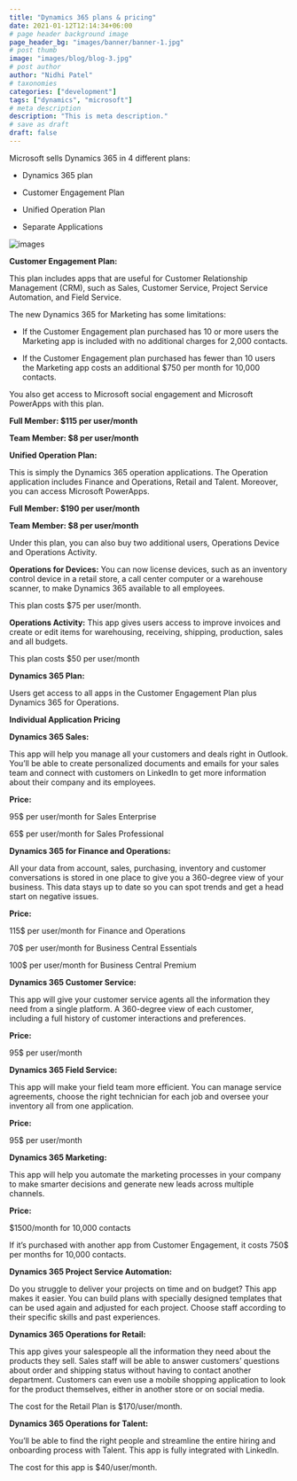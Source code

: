```yaml
---
title: "Dynamics 365 plans & pricing"
date: 2021-01-12T12:14:34+06:00
# page header background image
page_header_bg: "images/banner/banner-1.jpg"
# post thumb
image: "images/blog/blog-3.jpg"
# post author
author: "Nidhi Patel"
# taxonomies
categories: ["development"]
tags: ["dynamics", "microsoft"]  
# meta description
description: "This is meta description."
# save as draft
draft: false
---
```


Microsoft sells Dynamics 365 in 4 different plans:

- Dynamics 365 plan

- Customer Engagement Plan

- Unified Operation Plan

- Separate Applications

![images](https://atcults.com/assets/images/dynamics-365-plans-and-pricing2.jpg)

**Customer Engagement Plan:**

This plan includes apps that are useful for Customer Relationship Management (CRM), such as Sales, Customer Service, Project Service Automation, and Field Service.

The new Dynamics 365 for Marketing has some limitations:

- If the Customer Engagement plan purchased has 10 or more users the Marketing app is included with no additional charges for 2,000 contacts.

- If the Customer Engagement plan purchased has fewer than 10 users the Marketing app costs an additional $750 per month for 10,000 contacts.

You also get access to Microsoft social engagement and Microsoft PowerApps with this plan.

**Full Member: $115 per user/month**

**Team Member: $8 per user/month**

**Unified Operation Plan:**

This is simply the Dynamics 365 operation applications. The Operation application includes Finance and Operations, Retail and Talent. Moreover, you can access Microsoft PowerApps.

**Full Member: $190 per user/month**

**Team Member: $8 per user/month**

Under this plan, you can also buy two additional users, Operations Device and Operations Activity.

**Operations for Devices:** You can now license devices, such as an inventory control device in a retail store, a call center computer or a warehouse scanner, to make Dynamics 365 available to all employees.

This plan costs $75 per user/month.

**Operations Activity:** This app gives users access to improve invoices and create or edit items for warehousing, receiving, shipping, production, sales and all budgets.

This plan costs $50 per user/month

**Dynamics 365 Plan:**

Users get access to all apps in the Customer Engagement Plan plus Dynamics 365 for Operations.

**Individual Application Pricing**

**Dynamics 365 Sales:**

This app will help you manage all your customers and deals right in Outlook. You’ll be able to create personalized documents and emails for your sales team and connect with customers on LinkedIn to get more information about their company and its employees.

**Price:**

95$ per user/month for Sales Enterprise

65$ per user/month for Sales Professional

**Dynamics 365 for Finance and Operations:**

All your data from account, sales, purchasing, inventory and customer conversations is stored in one place to give you a 360-degree view of your business. This data stays up to date so you can spot trends and get a head start on negative issues.

**Price:**

115$ per user/month for Finance and Operations

70$ per user/month for Business Central Essentials

100$ per user/month for Business Central Premium

**Dynamics 365 Customer Service:**

This app will give your customer service agents all the information they need from a single platform. A 360-degree view of each customer, including a full history of customer interactions and preferences.

**Price:**

95$ per user/month

**Dynamics 365 Field Service:**

This app will make your field team more efficient. You can manage service agreements, choose the right technician for each job and oversee your inventory all from one application.

**Price:**

95$ per user/month

**Dynamics 365 Marketing:**

This app will help you automate the marketing processes in your company to make smarter decisions and generate new leads across multiple channels.

**Price:**

$1500/month for 10,000 contacts

If it’s purchased with another app from Customer Engagement, it costs 750$ per months for 10,000 contacts.

**Dynamics 365 Project Service Automation:**

Do you struggle to deliver your projects on time and on budget? This app makes it easier. You can build plans with specially designed templates that can be used again and adjusted for each project. Choose staff according to their specific skills and past experiences.

**Dynamics 365 Operations for Retail:**

This app gives your salespeople all the information they need about the products they sell. Sales staff will be able to answer customers’ questions about order and shipping status without having to contact another department. Customers can even use a mobile shopping application to look for the product themselves, either in another store or on social media.

The cost for the Retail Plan is $170/user/month.

**Dynamics 365 Operations for Talent:**

You’ll be able to find the right people and streamline the entire hiring and onboarding process with Talent. This app is fully integrated with LinkedIn.

The cost for this app is $40/user/month.